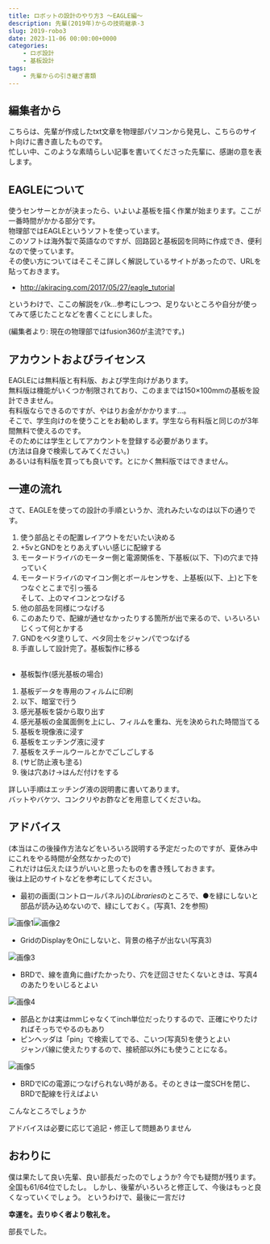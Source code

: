 ```yaml
---
title: ロボットの設計のやり方3 ～EAGLE編～
description: 先輩(2019年)からの技術継承-3
slug: 2019-robo3
date: 2023-11-06 00:00:00+0000
categories:
    - ロボ設計
    - 基板設計
tags:
    - 先輩からの引き継ぎ書類
---
```


## 編集者から
こちらは、先輩が作成したtxt文章を物理部パソコンから発見し、こちらのサイト向けに書き直したものです。<br />
忙しい中、このような素晴らしい記事を書いてくださった先輩に、感謝の意を表します。<br />

## EAGLEについて
使うセンサーとかが決まったら、いよいよ基板を描く作業が始まります。ここが一番時間がかかる部分です。<br />
物理部ではEAGLEというソフトを使っています。<br />
このソフトは海外製で英語なのですが、回路図と基板図を同時に作成でき、便利なので使っています。<br />
その使い方についてはそこそこ詳しく解説しているサイトがあったので、URLを貼っておきます。<br />
- http://akiracing.com/2017/05/27/eagle_tutorial

というわけで、ここの解説をパk…参考にしつつ、足りないところや自分が使ってみて感じたことなどを書くことにしました。

(編集者より: 現在の物理部ではfusion360が主流?です。)

## アカウントおよびライセンス
EAGLEには無料版と有料版、および学生向けがあります。<br />
無料版は機能がいくつか制限されており、このままでは150×100mmの基板を設計できません。<br />
有料版ならできるのですが、やはりお金がかかります…。<br />
そこで、学生向けのを使うことをお勧めします。学生なら有料版と同じのが3年間無料で使えるのです。<br />
そのためには学生としてアカウントを登録する必要があります。<br />
(方法は自身で検索してみてください。)<br />
あるいは有料版を買っても良いです。とにかく無料版ではできません。

## 一連の流れ
さて、EAGLEを使っての設計の手順というか、流れみたいなのは以下の通りです。

1. 使う部品とその配置レイアウトをだいたい決める
1. +5vとGNDをとりあえずいい感じに配線する
1. モータードライバのモーター側と電源関係を、下基板(以下、下)の穴まで持っていく
1. モータードライバのマイコン側とボールセンサを、上基板(以下、上)と下をつなぐとこまで引っ張る<br />
そして、上のマイコンとつなげる
1. 他の部品を同様につなげる
1. このあたりで、配線が通せなかったりする箇所が出で来るので、いろいろいじくって何とかする
1. GNDをベタ塗りして、ベタ同士をジャンパでつなげる
1. 手直しして設計完了。基板製作に移る
<br /><br />

- 基板製作(感光基板の場合)
1. 基板データを専用のフィルムに印刷
1. 以下、暗室で行う
1. 感光基板を袋から取り出す
1. 感光基板の金属面側を上にし、フィルムを重ね、光を決められた時間当てる
1. 基板を現像液に浸す
1. 基板をエッチング液に浸す
1. 基板をスチールウールとかでごしごしする
1. (サビ防止液も塗る)
1. 後は穴あけ→はんだ付けをする

詳しい手順はエッチング液の説明書に書いてあります。<br />
バットやバケツ、コンクリやお酢などを用意してくださいね。

## アドバイス
(本当はこの後操作方法などをいろいろ説明する予定だったのですが、夏休み中にこれをやる時間が全然なかったので)<br />
これだけは伝えたほうがいいと思ったものを書き残しておきます。<br />
後は上記のサイトなどを参考にしてください。

- 最初の画面(コントロールパネル)の*Libraries*のところで、●を緑にしないと部品が読み込めないので、緑にしておく。(写真1、2を参照)

![画像1](image1.jpg)![画像2](image2.jpg)

- GridのDisplayをOnにしないと、背景の格子が出ない(写真3)

![画像3](image3.jpg)

- BRDで、線を直角に曲げたかったり、穴を迂回させたくないときは、写真4のあたりをいじるとよい

![画像4](image4.jpg)

- 部品とかは実はmmじゃなくてinch単位だったりするので、正確にやりたければそっちでやるのもあり
- ピンヘッダは「pin」で検索してでる、こいつ(写真5)を使うとよい<br />
ジャンパ線に使えたりするので、接続部以外にも使うことになる。

![画像5](image5.jpg)

- BRDでICの電源につなげられない時がある。そのときは一度SCHを閉じ、BRDで配線を行えばよい

こんなところでしょうか

アドバイスは必要に応じて追記・修正して問題ありません

## おわりに
僕は果たして良い先輩、良い部長だったのでしょうか?
今でも疑問が残ります。全国も61/64位でしたし。
しかし、後輩がいろいろと修正して、今後はもっと良くなっていくでしょう。
というわけで、最後に一言だけ

**幸運を。去りゆく者より敬礼を。**

部長でした。